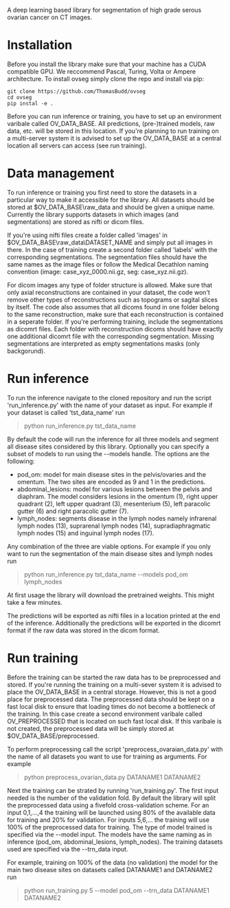 A deep learning based library for segmentation of high grade serous ovarian cancer on CT images.

# Installation

Before you install the library make sure that your machine has a CUDA compatible GPU.
We reccommend Pascal, Turing, Volta or Ampere architecture.
To install ovseg simply clone the repo and install via pip:

```
git clone https://github.com/ThomasBudd/ovseg
cd ovseg
pip instal -e .
```

Before you can run inference or training, you have to set up an environment varibale called OV_DATA_BASE.
All predictions, (pre-)trained models, raw data, etc. will be stored in this location.
If you're planning to run training on a multi-server system it is advised to set up the OV_DATA_BASE at a central location all servers can access (see run training).

# Data management

To run inference or training you first need to store the datasets in a particular way to make it accessible for the library. All datasets should be stored at $OV_DATA_BASE\raw_data and should be given a unique name. Currently the library supports datasets in which images (and segmentations) are stored as nifti or dicom files.

If you're using nifti files create a folder called 'images' in $OV_DATA_BASE\raw_data\DATASET_NAME and simply put all images in there. In the case of training create a second folder called 'labels' with the corresponding segmentations. The segmentation files should have the same names as the image files or follow the Medical Decathlon naming convention (image: case_xyz_0000.nii.gz, seg: case_xyz.nii.gz).

For dicom images any type of folder structure is allowed. Make sure that only axial reconstructions are contained in your dataset, the code won't remove other types of reconstructions such as topograms or sagital slices by itself. The code also assumes that all dicoms found in one folder belong to the same reconstruction, make sure that each reconstruction is contained in a seperate folder. If you're performing training, include the segmentations as dicomrt files. Each folder with reconstruction dicoms should have exactly one additional dicomrt file with the corresponding segmentation. Missing segmentations are interpreted as empty segmentations masks (only backgorund).

# Run inference

To run the inference navigate to the cloned repository and run the script 'run_inference.py' with the name of your dataset as input. For example if your dataset is called 'tst_data_name' run

> python run_inference.py tst_data_name 

By default the code will run the inference for all three models and segment all disease sites considered by this library. Optionally you can specify a subset of models to run using the --models handle. The options are the following:

- pod_om: model for main disease sites in the pelvis/ovaries and the omentum. The two sites are encoded as 9 and 1 in the predictions.
- abdominal_lesions: model for various lesions between the pelvis and diaphram. The model considers lesions in the omentum (1), right upper quadrant (2), left upper quadrant (3), mesenterium (5), left paracolic gutter (6) and right  paracolic gutter (7).
- lymph_nodes: segments disease in the lymph nodes namely infrarenal lymph nodes (13), suprarenal lymph nodes (14), supradiaphragmatic lymph nodes (15) and inguinal 
lymph nodes (17).

Any combination of the three are viable options. For example if you only want to run the segmentation of the main disease sites and lymph nodes run

> python run_inference.py tst_data_name --models pod_om lymph_nodes

At first usage the library will download the pretrained weights. This might take a few minutes.

The predictions will be exported as nifti files in a location printed at the end of the inference. Additionally the predictions will be exported in the dicomrt format if the raw data was stored in the dicom format.

# Run training

Before the training can be started the raw data has to be preprocessed and stored. If you're running the training on a multi-sever system it is advised to place the OV_DATA_BASE in a central storage. However, this is not a good place for preprocessed data. The preprocessed data should be kept on a fast local disk to ensure that loading times do not become a bottleneck of the training. In this case create a second environment varibale called OV_PREPROCESSED that is located on such fast local disk. If this varibale is not created, the preprocessed data will be simply stored at $OV_DATA_BASE/preprocessed.

To perform preprocessing call the script 'preprocess_ovaraian_data.py' with the name of all datasets you want to use for training as arguments. For example
> python preprocess_ovarian_data.py DATANAME1 DATANAME2

Next the training can be strated by running 'run_training.py'. The first input needed is the number of the validation fold. By default the library will split the preprocessed data using a fivefold cross-validation scheme. For an input 0,1,...,4 the training will be launched using 80% of the available data for training and 20% for validation. For inputs 5,6,... the training will use 100% of the preprocessed data for training. The type of model trained is specified via the --model input. The models have the same naming as in inference (pod_om, abdominal_lesions, lymph_nodes). The training datasets used are specified via the --trn_data input.

For example, training on 100% of the data (no validation) the model for the main two disease sites on datasets called DATANAME1 and DATANAME2 run
> python run_training.py 5 --model pod_om --trn_data DATANAME1 DATANAME2

